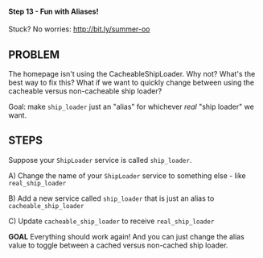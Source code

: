 #### Step 13 - Fun with Aliases!
Stuck? No worries: http://bit.ly/summer-oo

## PROBLEM

The homepage isn't using the CacheableShipLoader. Why not? What's
the best way to fix this? What if we want to quickly change between
using the cacheable versus non-cacheable ship loader?

Goal: make `ship_loader` just an "alias" for whichever *real*
"ship loader" we want.

## STEPS

Suppose your `ShipLoader` service is called `ship_loader`.

A) Change the name of your `ShipLoader` service to something
else - like `real_ship_loader`

B) Add a new service called `ship_loader` that is just
an alias to `cacheable_ship_loader`

C) Update `cacheable_ship_loader` to receive `real_ship_loader`

**GOAL**
Everything should work again! And you can just change the
alias value to toggle between a cached versus non-cached ship loader.
